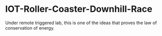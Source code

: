 # IOT-Roller-Coaster-Downhill-Race
Under remote triggered lab, this is one of the ideas that proves the law of conservation of energy.
